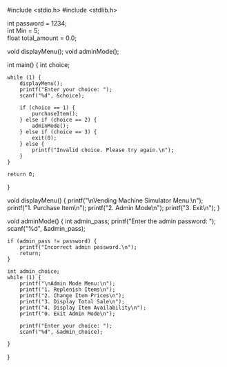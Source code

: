 \#include <stdio.h>
#include <stdlib.h>

int password = 1234;  
int Min = 5;    
float total_amount = 0.0;  

void displayMenu();
void adminMode();

int main() {
    int choice;

    while (1) {
        displayMenu();
        printf("Enter your choice: ");
        scanf("%d", &choice);

        if (choice == 1) {
            purchaseItem();
        } else if (choice == 2) {
            adminMode();
        } else if (choice == 3) {
            exit(0);
        } else {
            printf("Invalid choice. Please try again.\n");
        }
    }

    return 0;
}

void displayMenu() {
    printf("\nVending Machine Simulator Menu:\n");
    printf("1. Purchase Item\n");
    printf("2. Admin Mode\n");
    printf("3. Exit\n");
}


void adminMode() {
    int admin_pass;
    printf("Enter the admin password: ");
    scanf("%d", &admin_pass);

    if (admin_pass != password) {
        printf("Incorrect admin password.\n");
        return;
    }

    int admin_choice;
    while (1) {
        printf("\nAdmin Mode Menu:\n");
        printf("1. Replenish Items\n");
        printf("2. Change Item Prices\n");
        printf("3. Display Total Sale\n");
        printf("4. Display Item Availability\n");
        printf("0. Exit Admin Mode\n");

        printf("Enter your choice: ");
        scanf("%d", &admin_choice);

    }
}

